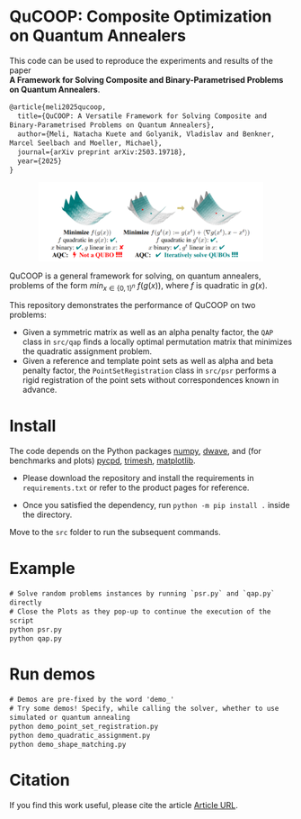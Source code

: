 # QuCOOP: Composite Optimization on Quantum Annealers
This code can be used to reproduce the experiments and results of the paper <br/>
**A Framework for Solving Composite and Binary-Parametrised Problems on Quantum Annealers**.

    @article{meli2025qucoop,
      title={QuCOOP: A Versatile Framework for Solving Composite and Binary-Parametrised Problems on Quantum Annealers},
      author={Meli, Natacha Kuete and Golyanik, Vladislav and Benkner, Marcel Seelbach and Moeller, Michael},
      journal={arXiv preprint arXiv:2503.19718},
      year={2025}
    }

<div align="center">
	<img src="images/qucoop.png" alt="QuCOOP" width="400" class="center"/>
</div>

QuCOOP is a general framework for solving, on quantum annealers, problems of the form
$min_{x\in \{0, 1\}^n} \ f(g(x))$, 
where $f$ is quadratic in $g(x)$.

This repository demonstrates the performance of QuCOOP on two problems:
- Given a symmetric matrix as well as an alpha penalty factor, the `QAP` class in `src/qap` finds a locally optimal permutation matrix that minimizes the quadratic assignment problem.
- Given a reference and template point sets as well as alpha and beta penalty factor, the `PointSetRegistration` class in `src/psr` performs a rigid registration of the point sets without correspondences known in advance.

# Install
The code depends on the Python packages 
[numpy](https://numpy.org/install/), 
[dwave](https://docs.ocean.dwavesys.com/projects/system/en/latest/installation.html),
and (for benchmarks and plots)
[pycpd](https://pypi.org/project/pycpd/), 
[trimesh](https://pypi.org/project/trimesh/),
[matplotlib](https://pypi.org/project/matplotlib/).

- Please download the repository and install the requirements in `requirements.txt` or refer to the product pages for reference.

- Once you satisfied the dependency, run `python -m pip install .` inside the directory.

Move to the `src` folder to run the subsequent commands.

# Example

    # Solve random problems instances by running `psr.py` and `qap.py` directly
    # Close the Plots as they pop-up to continue the execution of the script
    python psr.py
    python qap.py

# Run demos

    # Demos are pre-fixed by the word 'demo_' 
    # Try some demos! Specify, while calling the solver, whether to use simulated or quantum annealing
    python demo_point_set_registration.py
    python demo_quadratic_assignment.py
    python demo_shape_matching.py

# Citation
If you find this work useful, please cite the article [Article URL](#).
